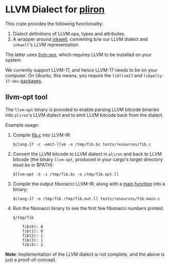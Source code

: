 # LLVM Dialect for [pliron](../README.md)

This crate provides the following functionality:
1. Dialect definitions of LLVM ops, types and attributes.
2. A wrapper around [inkwell](https://thedan64.github.io/inkwell/),
  converting b/w our LLVM dialect and `inkwell`'s LLVM representation.

The latter uses [llvm-sys](https://thedan64.github.io/inkwell/),
which requires LLVM to be installed on your system.

We currently support LLVM-17, and hence LLVM-17 needs to be on your computer.
On Ubuntu, this means, you require the `libllvm17` and `libpolly-17-dev`
[packages](https://apt.llvm.org/).

## llvm-opt tool
The `llvm-opt` binary is provided to enable parsing LLVM bitcode binaries
into `pliron`'s LLVM dialect and to emit LLVM bitcode back from the dialect.

Example usage:
1. Compile [fib.c](tests/resources/fib.c) into LLVM-IR:
  
    `$clang-17 -c -emit-llvm -o /tmp/fib.bc tests/resources/fib.c `

2. Convert the LLVM bitcode to LLVM dialect in `pliron` and back to
LLVM bitcode (the binary `llvm-opt`, produced in your cargo's target
directory must be in $PATH):

    `$llvm-opt -S -i /tmp/fib.bc -o /tmp/fib.opt.ll`

3. Compile the output fibonacci LLVM-IR, along with a
[main function](tests/resources/fib-main.c) into a binary:

    `$clang-17 -o /tmp/fib /tmp/fib.out.ll tests/resources/fib-main.c`

4. Run the fibonacci binary to see the first few fibonacci numbers
printed.

    `$/tmp/fib`

    ```
        fib(0): 0
        fib(1): 0
        fib(2): 1
        fib(3): 1
        fib(4): 2
    ```

**Note**: Implementation of the LLVM dialect is not complete, and the above is just a proof-of-concept.